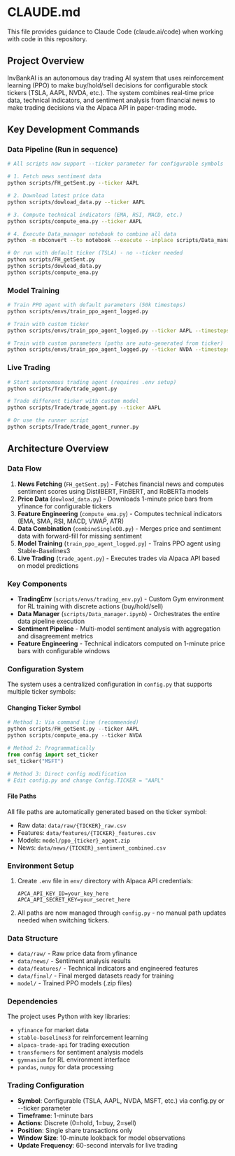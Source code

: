 # CLAUDE.md

This file provides guidance to Claude Code (claude.ai/code) when working with code in this repository.

## Project Overview

InvBankAI is an autonomous day trading AI system that uses reinforcement learning (PPO) to make buy/hold/sell decisions for configurable stock tickers (TSLA, AAPL, NVDA, etc.). The system combines real-time price data, technical indicators, and sentiment analysis from financial news to make trading decisions via the Alpaca API in paper-trading mode.

## Key Development Commands

### Data Pipeline (Run in sequence)
```bash
# All scripts now support --ticker parameter for configurable symbols

# 1. Fetch news sentiment data
python scripts/FH_getSent.py --ticker AAPL

# 2. Download latest price data  
python scripts/dowload_data.py --ticker AAPL

# 3. Compute technical indicators (EMA, RSI, MACD, etc.)
python scripts/compute_ema.py --ticker AAPL

# 4. Execute Data_manager notebook to combine all data
python -m nbconvert --to notebook --execute --inplace scripts/Data_manager.ipynb

# Or run with default ticker (TSLA) - no --ticker needed
python scripts/FH_getSent.py
python scripts/dowload_data.py
python scripts/compute_ema.py
```

### Model Training
```bash
# Train PPO agent with default parameters (50k timesteps)
python scripts/envs/train_ppo_agent_logged.py

# Train with custom ticker
python scripts/envs/train_ppo_agent_logged.py --ticker AAPL --timesteps 100000

# Train with custom parameters (paths are auto-generated from ticker)
python scripts/envs/train_ppo_agent_logged.py --ticker NVDA --timesteps 100000
```

### Live Trading
```bash
# Start autonomous trading agent (requires .env setup)
python scripts/Trade/trade_agent.py

# Trade different ticker with custom model
python scripts/Trade/trade_agent.py --ticker AAPL

# Or use the runner script
python scripts/Trade/trade_agent_runner.py
```

## Architecture Overview

### Data Flow
1. **News Fetching** (`FH_getSent.py`) - Fetches financial news and computes sentiment scores using DistilBERT, FinBERT, and RoBERTa models
2. **Price Data** (`dowload_data.py`) - Downloads 1-minute price bars from yfinance for configurable tickers
3. **Feature Engineering** (`compute_ema.py`) - Computes technical indicators (EMA, SMA, RSI, MACD, VWAP, ATR)
4. **Data Combination** (`combineSingleDB.py`) - Merges price and sentiment data with forward-fill for missing sentiment
5. **Model Training** (`train_ppo_agent_logged.py`) - Trains PPO agent using Stable-Baselines3
6. **Live Trading** (`trade_agent.py`) - Executes trades via Alpaca API based on model predictions

### Key Components

- **TradingEnv** (`scripts/envs/trading_env.py`) - Custom Gym environment for RL training with discrete actions (buy/hold/sell)
- **Data Manager** (`scripts/Data_manager.ipynb`) - Orchestrates the entire data pipeline execution
- **Sentiment Pipeline** - Multi-model sentiment analysis with aggregation and disagreement metrics
- **Feature Engineering** - Technical indicators computed on 1-minute price bars with configurable windows

### Configuration System

The system uses a centralized configuration in `config.py` that supports multiple ticker symbols:

#### Changing Ticker Symbol
```python
# Method 1: Via command line (recommended)
python scripts/FH_getSent.py --ticker AAPL
python scripts/compute_ema.py --ticker NVDA

# Method 2: Programmatically
from config import set_ticker
set_ticker("MSFT")

# Method 3: Direct config modification
# Edit config.py and change Config.TICKER = "AAPL"
```

#### File Paths
All file paths are automatically generated based on the ticker symbol:
- Raw data: `data/raw/{TICKER}_raw.csv`
- Features: `data/features/{TICKER}_features.csv`  
- Models: `model/ppo_{ticker}_agent.zip`
- News: `data/news/{TICKER}_sentiment_combined.csv`

### Environment Setup

1. Create `.env` file in `env/` directory with Alpaca API credentials:
   ```
   APCA_API_KEY_ID=your_key_here
   APCA_API_SECRET_KEY=your_secret_here
   ```

2. All paths are now managed through `config.py` - no manual path updates needed when switching tickers.

### Data Structure

- `data/raw/` - Raw price data from yfinance
- `data/news/` - Sentiment analysis results
- `data/features/` - Technical indicators and engineered features  
- `data/final/` - Final merged datasets ready for training
- `model/` - Trained PPO models (.zip files)

### Dependencies

The project uses Python with key libraries:
- `yfinance` for market data
- `stable-baselines3` for reinforcement learning
- `alpaca-trade-api` for trading execution
- `transformers` for sentiment analysis models
- `gymnasium` for RL environment interface
- `pandas`, `numpy` for data processing

### Trading Configuration

- **Symbol**: Configurable (TSLA, AAPL, NVDA, MSFT, etc.) via config.py or --ticker parameter
- **Timeframe**: 1-minute bars
- **Actions**: Discrete (0=hold, 1=buy, 2=sell)
- **Position**: Single share transactions only
- **Window Size**: 10-minute lookback for model observations
- **Update Frequency**: 60-second intervals for live trading